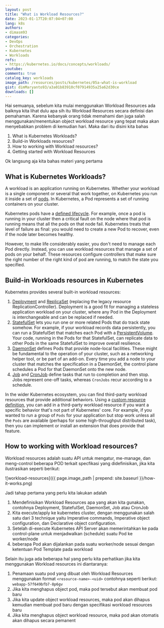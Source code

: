 ```yaml
---
layout: post
title: "What is Workload Resources?"
date: 2023-01-17T20:07:04+07:00
lang: k8s
authors:
- dimasm93
categories:
- DevOps
- Orchestration
- Kubernetes
- Workloads
refs: 
- https://kubernetes.io/docs/concepts/workloads/
youtube: 
comments: true
catalog_key: workloads
image_path: /resources/posts/kubernetes/05a-what-is-workload
gist: dimMaryanto93/a3a01b83910cf07914935a25a62d30ce
downloads: []
---
```


Hai semuanya, sebelum kita mulai menggunakan Workload Resources ada baiknya kita lihat dulu apa sih itu Workload Resources secara definisi dan pemahaman. Karena kebanyak orang tidak memahami  dan juga salah menggunakan/menentukan object workload resource yang tepat maka akan menyebabkan problem di kemudian hari. Maka dari itu disini kita bahas

1. What is Kubernetes Workloads?
2. Build-in Workloads resources?
3. How to working with Workload resources?
4. Getting started with Workload Resources

Ok langsung aja kita bahas materi yang pertama

<!--more-->

## What is Kubernetes Workloads?

A workload is an application running on Kubernetes. Whether your workload is a single component or several that work together, on Kubernetes you run it inside a set of [pods](https://kubernetes.io/docs/concepts/workloads/pods). In Kubernetes, a Pod represents a set of running containers on your cluster.

Kubernetes pods have a [defined lifecycle](https://kubernetes.io/docs/concepts/workloads/pods/pod-lifecycle/). For example, once a pod is running in your cluster then a critical fault on the node where that pod is running means that all the pods on that node fail. Kubernetes treats that level of failure as final: you would need to create a new Pod to recover, even if the node later becomes healthy.

However, to make life considerably easier, you don't need to manage each Pod directly. Instead, you can use workload resources that manage a set of pods on your behalf. These resources configure controllers that make sure the right number of the right kind of pod are running, to match the state you specified.

## Build-in Workloads resources in Kubernetes

Kubernetes provides several built-in workload resources:

1. [Deployment](https://kubernetes.io/docs/concepts/workloads/controllers/deployment/) and [ReplicaSet](https://kubernetes.io/docs/concepts/workloads/controllers/replicaset/) (replacing the legacy resource ReplicationController). Deployment is a good fit for managing a stateless application workload on your cluster, where any Pod in the Deployment is interchangeable and can be replaced if needed.
2. [StatefulSet](https://kubernetes.io/docs/concepts/workloads/controllers/statefulset/) lets you run one or more related Pods that do track state somehow. For example, if your workload records data persistently, you can run a StatefulSet that matches each Pod with a [PersistentVolume](https://kubernetes.io/docs/concepts/storage/persistent-volumes/). Your code, running in the Pods for that StatefulSet, can replicate data to other Pods in the same StatefulSet to improve overall resilience.
3. [DaemonSet](https://kubernetes.io/docs/concepts/workloads/controllers/daemonset/) defines Pods that provide node-local facilities. These might be fundamental to the operation of your cluster, such as a networking helper tool, or be part of an add-on. Every time you add a node to your cluster that matches the specification in a DaemonSet, the control plane schedules a Pod for that DaemonSet onto the new node.
4. [Job](https://kubernetes.io/docs/concepts/workloads/controllers/job/) and [CronJob](https://kubernetes.io/docs/concepts/workloads/controllers/cron-jobs/) define tasks that run to completion and then stop. Jobs represent one-off tasks, whereas `CronJobs` recur according to a schedule.

In the wider Kubernetes ecosystem, you can find third-party workload resources that provide additional behaviors. Using a [custom resource definition](https://kubernetes.io/docs/concepts/extend-kubernetes/api-extension/custom-resources/), you can add in a third-party workload resource if you want a specific behavior that's not part of Kubernetes' core. For example, if you wanted to run a group of `Pods` for your application but stop work unless all the `Pods` are available (perhaps for some high-throughput distributed task), then you can implement or install an extension that does provide that feature.

## How to working with Workload resources?

Workload resources adalah suatu API untuk mengatur, me-manage, dan meng-control beberapa POD terkait specfikasi yang didefinisikan, jika kita ilustrasikan seperti berikut:

![workload-resources]({{ page.image_path | prepend: site.baseurl }}/how-it-works.png)

Jadi tahap pertama yang perlu kita lakukan adalah

1. Mendefinisikan Workload Resources apa yang akan kita gunakan, contohnya Deployment, StatefulSet, DaemonSet, Job atau CronJob
2. Kita execute/apply ke kubernetes cluster, dengan menggunakan salah satu dari 3 technique yaitu Imperative commands, Imperative object configuration, dan Declarative object configuration.
3. Setelah di-execute Kubernetes API Server akan memerintahkan ke pada control-plane untuk menjadwalkan (schedule) suatu Pod ke worker/node
4. beberapa Pod akan dijalankan pada suatu worker/node sesuai dengan ketentuan Pod Template pada workload

Selain itu juga ada beberapa hal yang perlu kita perhatikan jika kita menggunakan Workload resources ini diantaranya:

1. Penamaan suatu pod yang dibuat oleh Workload Resources menggunakan format `<resource-name>-<uid>` contohnya seperti berikut: `webapp-57f649bfb7-8p6gv`
2. Jika kita menghapus object pod, maka pod tersebut akan membuat pod baru
3. Jika kita update object workload resources, maka pod akan dihapus kemudian membuat pod baru dengan specifikasi workload resources baru
4. Jika kita menghapus object workload resource, maka pod akan otomatis akan dihapus secara pemanent
